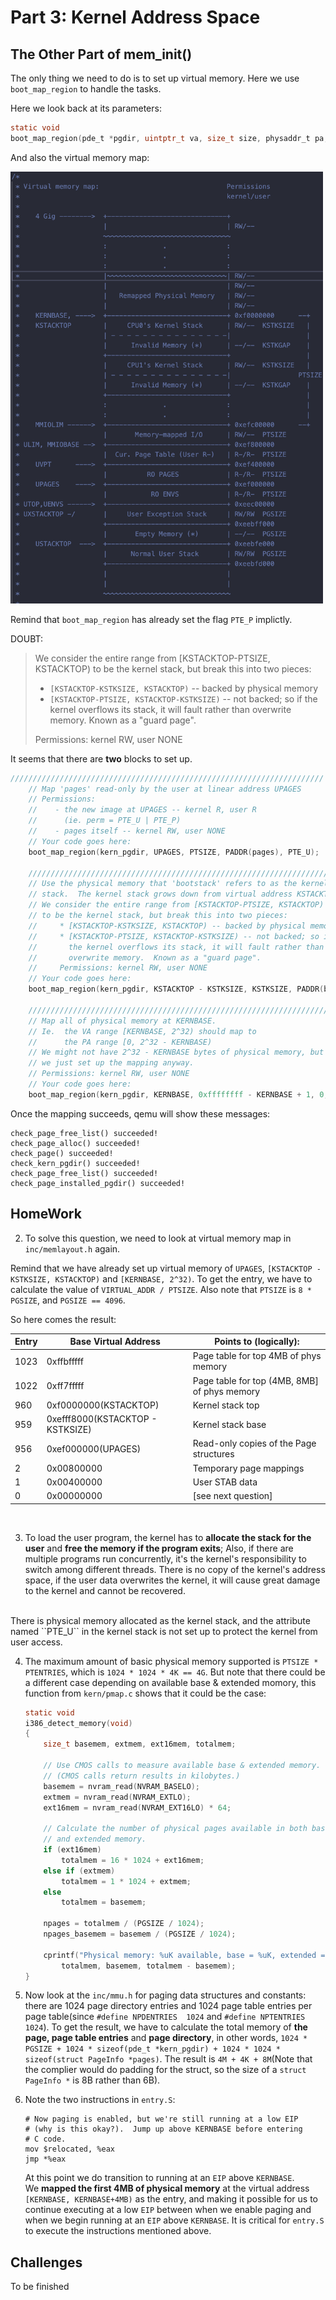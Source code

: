 # Part 3: Kernel Address Space

## The Other Part of mem_init()

The only thing we need to do is to set up virtual memory. Here we use ``boot_map_region`` to handle the tasks. 

Here we look back at its parameters:
```c
static void
boot_map_region(pde_t *pgdir, uintptr_t va, size_t size, physaddr_t pa, int perm)
```

And also the virtual memory map:

<img src="./virtu-mem-map.png" width=500>

Remind that ``boot_map_region`` has already set the flag ``PTE_P`` implictly.

DOUBT:
> We consider the entire range from [KSTACKTOP-PTSIZE, KSTACKTOP)
> to be the kernel stack, but break this into two pieces:
> * ``[KSTACKTOP-KSTKSIZE, KSTACKTOP)`` -- backed by physical memory
> * ``[KSTACKTOP-PTSIZE, KSTACKTOP-KSTKSIZE)`` -- not backed; so if the kernel overflows its stack, it will fault rather than overwrite memory.  Known as a "guard page". 
> 
> Permissions: kernel RW, user NONE

It seems that there are **two** blocks to set up.

```c
//////////////////////////////////////////////////////////////////////
	// Map 'pages' read-only by the user at linear address UPAGES
	// Permissions:
	//    - the new image at UPAGES -- kernel R, user R
	//      (ie. perm = PTE_U | PTE_P)
	//    - pages itself -- kernel RW, user NONE
	// Your code goes here:
	boot_map_region(kern_pgdir, UPAGES, PTSIZE, PADDR(pages), PTE_U);

	//////////////////////////////////////////////////////////////////////
	// Use the physical memory that 'bootstack' refers to as the kernel
	// stack.  The kernel stack grows down from virtual address KSTACKTOP.
	// We consider the entire range from [KSTACKTOP-PTSIZE, KSTACKTOP)
	// to be the kernel stack, but break this into two pieces:
	//     * [KSTACKTOP-KSTKSIZE, KSTACKTOP) -- backed by physical memory
	//     * [KSTACKTOP-PTSIZE, KSTACKTOP-KSTKSIZE) -- not backed; so if
	//       the kernel overflows its stack, it will fault rather than
	//       overwrite memory.  Known as a "guard page".
	//     Permissions: kernel RW, user NONE
	// Your code goes here:
	boot_map_region(kern_pgdir, KSTACKTOP - KSTKSIZE, KSTKSIZE, PADDR(bootstack), PTE_W);

	//////////////////////////////////////////////////////////////////////
	// Map all of physical memory at KERNBASE.
	// Ie.  the VA range [KERNBASE, 2^32) should map to
	//      the PA range [0, 2^32 - KERNBASE)
	// We might not have 2^32 - KERNBASE bytes of physical memory, but
	// we just set up the mapping anyway.
	// Permissions: kernel RW, user NONE
	// Your code goes here:
	boot_map_region(kern_pgdir, KERNBASE, 0xffffffff - KERNBASE + 1, 0, PTE_W);
```

Once the mapping succeeds, qemu will show these messages:
```
check_page_free_list() succeeded!
check_page_alloc() succeeded!
check_page() succeeded!
check_kern_pgdir() succeeded!
check_page_free_list() succeeded!
check_page_installed_pgdir() succeeded!
```

## HomeWork

2. To solve this question, we need to look at virtual memory map in ``inc/memlayout.h`` again. 

Remind that we have already set up virtual memory of ``UPAGES``, ``[KSTACKTOP - KSTKSIZE, KSTACKTOP)`` and ``[KERNBASE, 2^32)``. To get the entry, we have to calculate the value of ``VIRTUAL_ADDR / PTSIZE``. Also note that ``PTSIZE`` is ``8 * PGSIZE``, and ``PGSIZE == 4096``.

So here comes the result:

| Entry | Base Virtual Address | Points to (logically): |
|-|-|-|
| 1023 | 0xffbfffff | Page table for top 4MB of phys memory |
| 1022 | 0xff7fffff | Page table for top (4MB, 8MB] of phys memory |
| 960 | 0xf0000000(KSTACKTOP) | Kernel stack top |
| 959 | 0xefff8000(KSTACKTOP - KSTKSIZE) | Kernel stack base|
| 956 | 0xef000000(UPAGES) | Read-only copies of the Page structures |
| 2 | 0x00800000 | Temporary page mappings |
| 1 | 0x00400000 | User STAB data |
| 0 | 0x00000000 | [see next question] |

<br>

3. To load the user program, the kernel has to **allocate the stack for the user** and **free the memory if the program exits**; Also, if there are multiple programs run concurrently, it's the kernel's responsibility to switch among different threads. There is no copy of the kernel's address space, if the user data overwrites the kernel, it will cause great damage to the kernel and cannot be recovered.
<br>
There is physical memory allocated as the kernel stack, and the attribute named ``PTE_U`` in the kernel stack is not set up to protect the kernel from user access.

4. The maximum amount of basic physical memory supported is ``PTSIZE * PTENTRIES``, which is ``1024 * 1024 * 4K == 4G``. But note that there could be a different case depending on available base & extended momory, this function from ``kern/pmap.c`` shows that it could be the case:
	```c
	static void
	i386_detect_memory(void)
	{
		size_t basemem, extmem, ext16mem, totalmem;

		// Use CMOS calls to measure available base & extended memory.
		// (CMOS calls return results in kilobytes.)
		basemem = nvram_read(NVRAM_BASELO);
		extmem = nvram_read(NVRAM_EXTLO);
		ext16mem = nvram_read(NVRAM_EXT16LO) * 64;

		// Calculate the number of physical pages available in both base
		// and extended memory.
		if (ext16mem)
			totalmem = 16 * 1024 + ext16mem;
		else if (extmem)
			totalmem = 1 * 1024 + extmem;
		else
			totalmem = basemem;

		npages = totalmem / (PGSIZE / 1024);
		npages_basemem = basemem / (PGSIZE / 1024);

		cprintf("Physical memory: %uK available, base = %uK, extended = %uK\n",
			totalmem, basemem, totalmem - basemem);
	}
	```

5. Now look at the ``inc/mmu.h`` for paging data structures and constants: there are 1024 page directory entries and 1024 page table entries per page table(since ``#define NPDENTRIES	1024`` and ``#define NPTENTRIES	1024``). To get the result, we have to calculate the total memory of **the page, page table entries** and **page directory**, in other words, ``1024 * PGSIZE + 1024 * sizeof(pde_t *kern_pgdir) + 1024 * 1024 * sizeof(struct PageInfo *pages)``. The result is ``4M + 4K + 8M``(Note that the complier would do padding for the struct, so the size of a ``struct PageInfo *`` is 8B rather than 6B).
   
6. Note the two instructions in ``entry.S``:
	```assembly
	# Now paging is enabled, but we're still running at a low EIP
	# (why is this okay?).  Jump up above KERNBASE before entering
	# C code.
	mov	$relocated, %eax
	jmp	*%eax
	```
	At this point we do transition to running at an ``EIP`` above ``KERNBASE``.
	<br>
	We **mapped the first 4MB of physical memory** at the virtual address ``[KERNBASE, KERNBASE+4MB)`` as the entry, and making it possible for us to continue executing at a low ``EIP`` between when we enable paging and when we begin running at an ``EIP`` above ``KERNBASE``. It is critical for ``entry.S`` to execute the instructions mentioned above.

## Challenges

To be finished